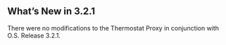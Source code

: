 ## What’s New in 3.2.1

There were no modifications to the Thermostat Proxy in conjunction with O.S. Release 3.2.1.

